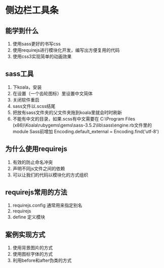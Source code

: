 # 侧边栏工具条
## 能学到什么
1. 使用sass更好的书写css
2. 使用requirejs进行模块化开发，编写出方便复用的代码
3. 使用css3实现简单的动画效果

## sass工具
1. 下koala，安装
2. 在设置（一个齿轮图标）里设置中文简体
3. 关闭软件重启
4. sass文件以.scss结尾
5. 把放有sass文件夹的父文件夹拖到koala里就会时时刷新
6. 不能有中文的目录，如果.scss有中文需要在
	C:\Program Files (x86)\Koala\rubygems\gems\sass-3.5.2\lib\sass\engine.rb文件里的module Sass前增加
	Encoding.default_external = Encoding.find('utf-8')

## 为什么使用requirejs
1. 有效的防止命名冲突
2. 声明不同js文件之间的依赖
3. 可以让我们的代码以模块化的方式组织

## requirejs常用的方法
1. requirejs.config 通常用来指定别名
2. requirejs
3. define 定义模块

## 案例实现方式
1. 使用背景图片的方式
2. 使用图标字体的方式
3. 利用before和after伪类的方式

